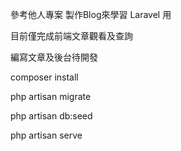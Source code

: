 參考他人專案 製作Blog來學習 Laravel 用

目前僅完成前端文章觀看及查詢

編寫文章及後台待開發

composer install

php artisan migrate

php artisan db:seed

php artisan serve
